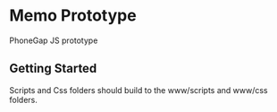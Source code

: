 # Memo Prototype

PhoneGap JS prototype

## Getting Started

Scripts and Css folders should build to the www/scripts and www/css folders.